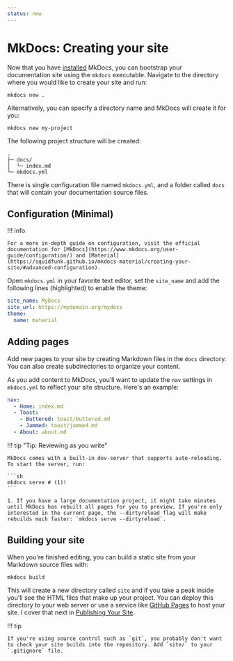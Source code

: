 ```yaml
---
status: new
---
```


# MkDocs: Creating your site

Now that you have [installed](./getting-started.md) MkDocs, you can bootstrap your documentation site using the `mkdocs` executable. Navigate to the directory where you would like to create your site and run:

```
mkdocs new .
```

Alternatively, you can specify a directory name and MkDocs will create it for you:

```
mkdocs new my-project
```

The following project structure will be created:

```
.
├─ docs/
│  └─ index.md
└─ mkdocs.yml
```

There is single configuration file named `mkdocs.yml`, and a folder called `docs` that will contain your documentation source files.

## Configuration (Minimal)

!!! info 

    For a more in-depth guide on configuration, visit the official documentation for [MkDocs](https://www.mkdocs.org/user-guide/configuration/) and [Material](https://squidfunk.github.io/mkdocs-material/creating-your-site/#advanced-configuration).

Open `mkdocs.yml` in your favorite text editor, set the `site_name` and add the following lines (highlighted) to enable the theme:

```yaml hl_lines="3-4"
site_name: MyDocs
site_url: https://mydomain.org/mydocs
theme:
  name: material
```

## Adding pages

Add new pages to your site by creating Markdown files in the `docs` directory. You can also create subdirectories to organize your content. 

As you add content to MkDocs, you'll want to update the `nav` settings in `mkdocs.yml` to reflect your site structure. Here's an example:

```yaml
nav:
  - Home: index.md
  - Toast:
    - Buttered: toast/buttered.md
    - Jammed: toast/jammed.md
  - About: about.md
```

!!! tip "Tip: Reviewing as you write"

    MkDocs comes with a built-in dev-server that supports auto-reloading. To start the server, run:

    ```sh
    mkdocs serve # (1)!
    ```

    1. If you have a large documentation project, it might take minutes until MkDocs has rebuilt all pages for you to preview. If you're only interested in the current page, the --dirtyreload flag will make rebuilds much faster: `mkdocs serve --dirtyreload`.

## Building your site

When you're finished editing, you can build a static site from your Markdown source files with:

```
mkdocs build
```

This will create a new directory called `site` and if you take a peak inside you'll see the HTML files that make up your project. You can deploy this directory to your web server or use a service like [GitHub Pages](https://pages.github.com/) to host your site. I cover that next in [Publishing Your Site](./publishing.md).

!!! tip 

    If you're using source control such as `git`, you probably don't want to check your site builds into the repository. Add `site/` to your `.gitignore` file.